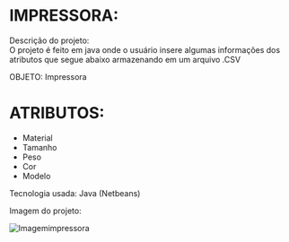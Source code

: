 # IMPRESSORA:
Descrição do projeto:<BR>
O projeto é feito em java onde o usuário insere algumas informações dos atributos que segue abaixo armazenando em um arquivo .CSV

OBJETO: Impressora

# ATRIBUTOS:
- Material
- Tamanho
- Peso
- Cor
- Modelo

Tecnologia usada: Java (Netbeans)

Imagem do projeto:

![Imagemimpressora](https://user-images.githubusercontent.com/83841092/190927340-ffbe7aad-d320-4fd2-8c0e-cc8d14c1fd09.JPG)




